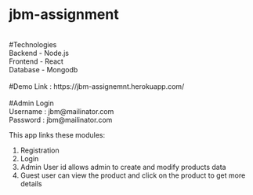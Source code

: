 # jbm-assignment
<br />
#Technologies
<br />
Backend - Node.js
<br />
Frontend - React
<br />
Database - Mongodb
<br />
<br />
#Demo Link : https://jbm-assignemnt.herokuapp.com/
<br />
<br />
#Admin Login
<br />
Username : jbm@mailinator.com
<br />
Password : jbm@mailinator.com

This app links these modules:
<br />
 1. Registration 
 2. Login
 3. Admin User id allows admin to create and modify products data 
 4. Guest user can view the product and click on the product to get more details 
 
 
